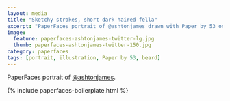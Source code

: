 ```yaml
---
layout: media
title: "Sketchy strokes, short dark haired fella"
excerpt: "PaperFaces portrait of @ashtonjames drawn with Paper by 53 on an iPad."
image: 
  feature: paperfaces-ashtonjames-twitter-lg.jpg
  thumb: paperfaces-ashtonjames-twitter-150.jpg
category: paperfaces
tags: [portrait, illustration, Paper by 53, beard]
---
```


PaperFaces portrait of [@ashtonjames](http://twitter.com/ashtonjames).

{% include paperfaces-boilerplate.html %}